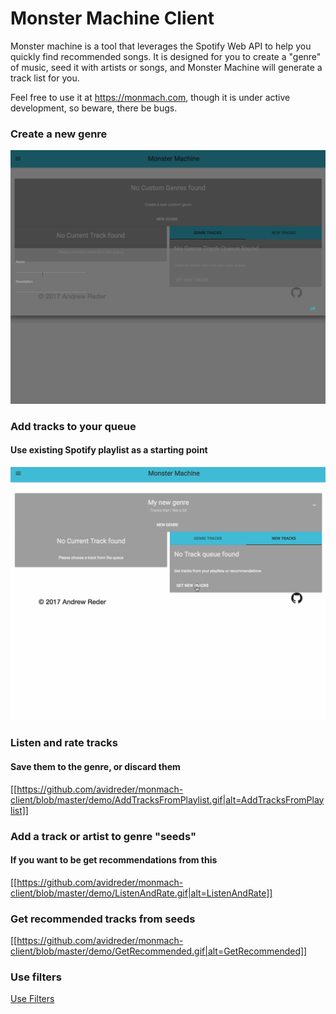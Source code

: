 # Monster Machine Client

Monster machine is a tool that leverages the Spotify Web API to help you quickly find recommended songs. It is designed for you to create a "genre" of music, seed it with artists or songs, and Monster Machine will generate a track list for you.

Feel free to use it at https://monmach.com, though it is under active development, so beware, there be bugs.

### Create a new genre
![Use Filters](demo/NewGenre.gif)
### Add tracks to your queue
#### Use existing Spotify playlist as a starting point
![AddTracksFromPlaylist](demo/AddTracksFromPlaylist.gif)
### Listen and rate tracks
#### Save them to the genre, or discard them
[[https://github.com/avidreder/monmach-client/blob/master/demo/AddTracksFromPlaylist.gif|alt=AddTracksFromPlaylist]]
### Add a track or artist to genre "seeds"
#### If you want to be get recommendations from this
[[https://github.com/avidreder/monmach-client/blob/master/demo/ListenAndRate.gif|alt=ListenAndRate]]
### Get recommended tracks from seeds
[[https://github.com/avidreder/monmach-client/blob/master/demo/GetRecommended.gif|alt=GetRecommended]]
### Use filters
[Use Filters](https://cloud.githubusercontent.com/assets/4186882/25140599/c052d9f0-2415-11e7-9f5a-7ce5af6a6f28.gif)
